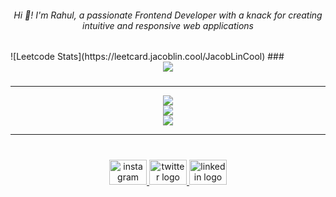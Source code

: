 <h6 align="center">Hi 👋! I'm Rahul, a passionate Frontend Developer with a knack for creating intuitive and responsive web applications</h6>
![Leetcode Stats](https://leetcard.jacoblin.cool/JacobLinCool)
###

<div align="center">
  <img src="https://profile-counter.glitch.me/zccott/count.svg?"  />
</div>

###

<div align="center">

---

![](https://github-readme-stats.vercel.app/api?username=zccott&theme=dark&hide_border=true&include_all_commits=true&count_private=true)<br/>
![](https://github-readme-streak-stats.herokuapp.com/?user=zccott&theme=dark&hide_border=true)<br/>
![](https://github-readme-stats.vercel.app/api/top-langs/?username=zccott&theme=dark&hide_border=true&include_all_commits=true&count_private=true&layout=compact)

---

###

</div>

###

<br clear="both">

<div align="center">
  <a href="https://www.instagram.com/zccott?igsh=NjF5eXEwcGR2cW5i" target="_blank">
    <img src="https://raw.githubusercontent.com/maurodesouza/profile-readme-generator/master/src/assets/icons/social/instagram/default.svg" width="60" height="40" alt="instagram logo"  />
  </a>
  <a href="https://x.com/zccott?t=p-ENd533hVbxCFCnOaiyrw&s=09" target="_blank">
    <img src="https://raw.githubusercontent.com/maurodesouza/profile-readme-generator/master/src/assets/icons/social/twitter/default.svg" width="60" height="40" alt="twitter logo"  />
  </a>
  <a href="https://www.linkedin.com/in/rahul-ap-69b270229?utm_source=share&utm_campaign=share_via&utm_content=profile&utm_medium=android_app" target="_blank">
    <img src="https://raw.githubusercontent.com/maurodesouza/profile-readme-generator/master/src/assets/icons/social/linkedin/default.svg" width="60" height="40" alt="linkedin logo"  />
  </a>
</div>

###
